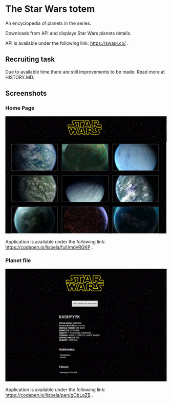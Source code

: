 # The Star Wars totem
An encyclopedia of planets in the series.

Downloads from API and displays Star Wars planets details.

API is available under the following link: https://swapi.co/ .
## Recruiting task
Due to available time there are still improvements to be made. Read more at HISTORY.MD.
## Screenshots
### Home Page
![alt text](https://raw.githubusercontent.com/lisbela/neolife-recruiting-star-wars/master/screenshots/home.png)

Application is available under the following link: https://codepen.io/lisbela/full/mdyRGKP .

### Planet file
![alt text](https://raw.githubusercontent.com/lisbela/neolife-recruiting-star-wars/master/screenshots/planets2.png)

Application is available under the following link: https://codepen.io/lisbela/pen/gObLqZB .
